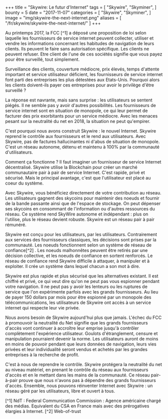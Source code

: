 +++
title = "Skywire: Le futur d'Internet"
tags = [
    "Skywire",
    "Skyminer",
]
bounty = 5
date = "2017-11-07"
categories = [
    "Skywire",
    "Skyminer",
]
image = "img/skywire-the-next-internet.png"
aliases = [
	"/fr/skywire/skywire-the-next-internet/"
]
+++

Au printemps 2017, la FCC [^1] a déposé une proposition de loi selon laquelle les fournisseurs de service internet peuvent collecter, utiliser et vendre les informations concernant les habitudes de navigation de leurs clients. Ils peuvent le faire sans autorisation spécifique. Les clients ne peuvent refuser. Etre client de l'une de ces sociétés signifie que vous payez pour être surveillé, tout simplement.

Surveillance des clients, couverture médiocre, prix élevés, temps d'attente important et service utilisateur déficient, les fournisseurs de service internet font parti des entreprises les plus détestées aux Etats-Unis. Pourquoi alors les clients doivent-ils payer ces entreprises pour avoir le privilège d'être surveillé ?

La réponse est navrante, mais sans surprise : les utilisateurs se sentent piégés. Il ne semble pas y avoir d'autres possibilités. Les fournisseurs de service internet sont en situation de monopole, ce qui leur permet de facturer des prix exorbitants pour un service médiocre. Avec les menaces pesant sur la neutralité du net en 2018, la situation ne peut qu'empirer.

C'est pourquoi nous avons construit Skywire : le nouvel Internet. Skywire reprend le contrôle aux fournisseurs et le rend aux utilisateurs. Avec Skywire, pas de factures hallucinantes ni d'abus de situation de monopole. C'est un réseau autonome, détenu et maintenu à 100% par la communauté d'utilisateurs.

Comment ça fonctionne ? Il faut imaginer un fournisseur de service Internet décentralisé. Skywire utilise la Blockchain pour créer un marché communautaire pair à pair de service Internet. C'est rapide, privé et sécurisé. Mais le principal avantage, c'est que l'utilisateur est placé au coeur du système.

Avec Skywire, vous bénéficiez directement de votre contribution au réseau. Les utilisateurs gagnent des skycoins pour maintenir des noeuds et fournir de la bande passante ainsi que de l'espace de stockage. On peut dépenser ses skycoins en consommant de l'information ou d'autres ressources du réseau. Ce système rend SkyWire autonome et indépendant : plus on l'utilise, plus le réseau devient robuste. Skywire est un réseau pair à pair rémunéré.

Skywire est conçu pour les utilisateurs, par les utilisateurs. Contrairement aux services des fournisseurs classiques, les décisions sont prises par la communauté. Les noeuds fonctionnent selon un système de réseau de confiance[^2] . Les noeuds malhonnêtes peuvent être retirés par une décision collective, et les noeuds de confiance en sortent renforcés. Le réseau de confiance rend Skywire difficile à attaquer, à manipuler et à exploiter. Il crée un système dans lequel chacun a son mot à dire.

Skywire est plus rapide et plus sécurisé que les alternatives existant. Il est chiffré et privé, ce qui veut dire qu'on ne peut pas vous espionner pendant votre navigation. Il ne peut pas y avoir les lenteurs ou les ruptures de service que l'on expérimente parfois avec les grands fournisseurs. Au lieu de payer 150 dollars par mois pour être espionné par un monopole des télécommunications, les utilisateurs de Skywire ont accès à un service internet qui respecte leur vie privée.

Nous avons besoin de Skywire aujourd'hui plus que jamais. L'échec du FCC à promouvoir la neutralité du Net signifie que les grands fournisseurs d'accès vont continuer à accroître leur emprise jusqu'à contrôler complètement l'expérience utilisateur. Goulots d'étranglement, censure et manipulation pourraient devenir la norme. Les utilisateurs auront de moins en moins de pouvoir pendant que leurs données de navigation, leurs vies privées et leur individualité seront vendus et achetés par les grandes entreprises à la recherche de profit.

C'est à nous de reprendre le contrôle. Skywire protégera la neutralité du net au niveau matériel, en prenant le contrôle du réseau aux fournisseurs d'accès et en le mettant dans les mains de la communauté. Ce réseau pair-à-pair prouve que nous n'avons pas à dépendre des grands fournisseurs d'accès. Ensemble, nous pouvons réinventer Internet avec Skywire : un réseau géré par les utilisateurs, libre et ouvert à tous.

[^1] NdT : Federal Communication Commission : Agence américaine chargé des médias. Equivalent du CSA en France mais avec des prérogatives élargies à Internet.
[^2] Web-of-trust
